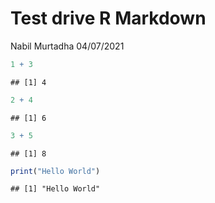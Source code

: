 Test drive R Markdown
================
Nabil Murtadha
04/07/2021

``` r
1 + 3
```

    ## [1] 4

``` r
2 + 4
```

    ## [1] 6

``` r
3 + 5
```

    ## [1] 8

``` r
print("Hello World")
```

    ## [1] "Hello World"
